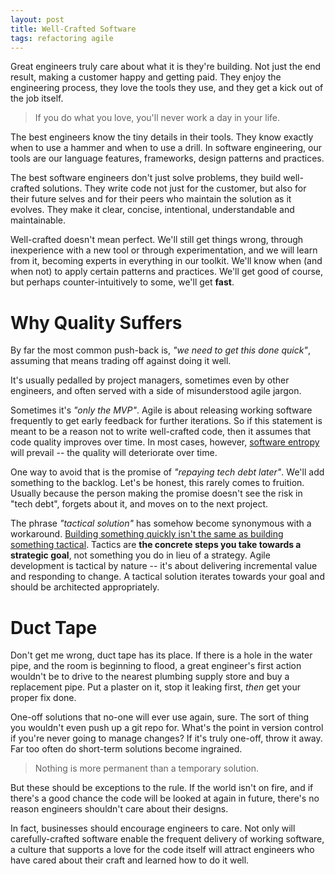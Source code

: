 ```yaml
---
layout: post
title: Well-Crafted Software
tags: refactoring agile
---
```


Great engineers truly care about what it is they're building. Not just the end result, making a customer happy and getting paid. They enjoy the engineering process, they love the tools they use, and they get a kick out of the job itself.

> If you do what you love, you'll never work a day in your life.

The best engineers know the tiny details in their tools. They know exactly when to use a hammer and when to use a drill. In software engineering, our tools are our language features, frameworks, design patterns and practices.

The best software engineers don't just solve problems, they build well-crafted solutions. They write code not just for the customer, but also for their future selves and for their peers who maintain the solution as it evolves. They make it clear, concise, intentional, understandable and maintainable.

Well-crafted doesn't mean perfect. We'll still get things wrong, through inexperience with a new tool or through experimentation, and we will learn from it, becoming experts in everything in our toolkit. We'll know when (and when not) to apply certain patterns and practices. We'll get good of course, but perhaps counter-intuitively to some, we'll get **fast**.

# Why Quality Suffers

By far the most common push-back is, *"we need to get this done quick"*, assuming that means trading off against doing it well.

It's usually pedalled by project managers, sometimes even by other engineers, and often served with a side of misunderstood agile jargon.

Sometimes it's *"only the MVP"*. Agile is about releasing working software frequently to get early feedback for further iterations. So if this statement is meant to be a reason not to write well-crafted code, then it assumes that code quality improves over time. In most cases, however, [software entropy](https://en.wikipedia.org/wiki/Software_entropy) will prevail -- the quality will deteriorate over time.

One way to avoid that is the promise of *"repaying tech debt later"*. We'll add something to the backlog. Let's be honest, this rarely comes to fruition. Usually because the person making the promise doesn't see the risk in "tech debt", forgets about it, and moves on to the next project.

The phrase *"tactical solution"* has somehow become synonymous with a workaround. [Building something quickly isn't the same as building something tactical](http://www.codingthearchitecture.com/2007/06/21/the_tactical_solution.html). Tactics are **the concrete steps you take towards a strategic goal**, not something you do in lieu of a strategy. Agile development is tactical by nature -- it's about delivering incremental value and responding to change. A tactical solution iterates towards your goal and should be architected appropriately.

# Duct Tape

Don't get me wrong, duct tape has its place. If there is a hole in the water pipe, and the room is beginning to flood, a great engineer's first action wouldn't be to drive to the nearest plumbing supply store and buy a replacement pipe. Put a plaster on it, stop it leaking first, *then* get your proper fix done.

One-off solutions that no-one will ever use again, sure. The sort of thing you wouldn't even push up a git repo for. What's the point in version control if you're never going to manage changes? If it's truly one-off, throw it away. Far too often do short-term solutions become ingrained.

> Nothing is more permanent than a temporary solution.

But these should be exceptions to the rule. If the world isn't on fire, and if there's a good chance the code will be looked at again in future, there's no reason engineers shouldn't care about their designs.

In fact, businesses should encourage engineers to care. Not only will carefully-crafted software enable the frequent delivery of working software, a culture that supports a love for the code itself will attract engineers who have cared about their craft and learned how to do it well.